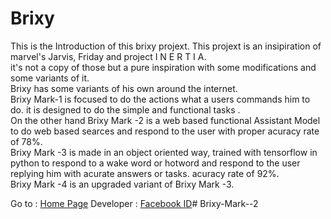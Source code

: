 # Brixy
This is the Introduction of this brixy projext. This projext is an insipiration of marvel's Jarvis, Friday and project I N E R T I A. <br> 
it's not a copy of those but a pure inspiration with some modifications and some variants of it. <br>
Brixy has some variants of his own around the internet. <br>
Brixy Mark-1 is focused to do the actions what a users commands him to do. it is designed  to do the  simple and functional tasks . <br>
On the other hand Brixy Mark -2 is a web based functional Assistant Model to do web based searces and respond to the user with proper acuracy rate of 78%. <br>
Brixy Mark -3 is made in an object oriented way, trained with tensorflow in python to respond to a wake word or hotword and respond to the user replying him with acurate answers or tasks. acuracy rate of 92%. <br>
Brixy Mark -4 is an upgraded variant of Brixy Mark -3. <br>

Go to : <a href="https://dexcorpsoftwareslimited.github.io/Project_Brixy">Home Page</a>
Developer : <a href="https://facebook.com/mahfuzrahman0712">Facebook ID</a># Brixy-Mark--2
